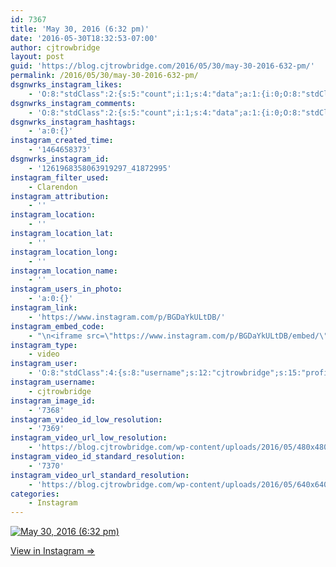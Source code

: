 ```yaml
---
id: 7367
title: 'May 30, 2016 (6:32 pm)'
date: '2016-05-30T18:32:53-07:00'
author: cjtrowbridge
layout: post
guid: 'https://blog.cjtrowbridge.com/2016/05/30/may-30-2016-632-pm/'
permalink: /2016/05/30/may-30-2016-632-pm/
dsgnwrks_instagram_likes:
    - 'O:8:"stdClass":2:{s:5:"count";i:1;s:4:"data";a:1:{i:0;O:8:"stdClass":4:{s:8:"username";s:6:"brapho";s:15:"profile_picture";s:96:"https://scontent.cdninstagram.com/t51.2885-19/s150x150/12917889_120060101732927_1413097570_a.jpg";s:2:"id";s:10:"3160572626";s:9:"full_name";s:10:"Brandon P.";}}}'
dsgnwrks_instagram_comments:
    - 'O:8:"stdClass":2:{s:5:"count";i:1;s:4:"data";a:1:{i:0;O:8:"stdClass":4:{s:12:"created_time";s:10:"1464660226";s:4:"text";s:5:"Stahp";s:4:"from";O:8:"stdClass":4:{s:8:"username";s:9:"nazghoul_";s:15:"profile_picture";s:97:"https://scontent.cdninstagram.com/t51.2885-19/s150x150/12905057_1739397022942366_1480493887_a.jpg";s:2:"id";s:8:"19523293";s:9:"full_name";s:0:"";}s:2:"id";s:17:"17847866890082064";}}}'
dsgnwrks_instagram_hashtags:
    - 'a:0:{}'
instagram_created_time:
    - '1464658373'
dsgnwrks_instagram_id:
    - '1261968358063919297_41872995'
instagram_filter_used:
    - Clarendon
instagram_attribution:
    - ''
instagram_location:
    - ''
instagram_location_lat:
    - ''
instagram_location_long:
    - ''
instagram_location_name:
    - ''
instagram_users_in_photo:
    - 'a:0:{}'
instagram_link:
    - 'https://www.instagram.com/p/BGDaYkULtDB/'
instagram_embed_code:
    - "\n<iframe src=\"https://www.instagram.com/p/BGDaYkULtDB/embed/\" width=\"612\" height=\"710\" frameborder=\"0\" scrolling=\"no\" allowtransparency=\"true\" class=\"insta-image-embed\"></iframe>\n"
instagram_type:
    - video
instagram_user:
    - 'O:8:"stdClass":4:{s:8:"username";s:12:"cjtrowbridge";s:15:"profile_picture";s:95:"https://scontent.cdninstagram.com/t51.2885-19/s150x150/13259063_566228746871906_714207650_a.jpg";s:2:"id";s:8:"41872995";s:9:"full_name";s:13:"CJ Trowbridge";}'
instagram_username:
    - cjtrowbridge
instagram_image_id:
    - '7368'
instagram_video_id_low_resolution:
    - '7369'
instagram_video_url_low_resolution:
    - 'https://blog.cjtrowbridge.com/wp-content/uploads/2016/05/480x480-video-1464658373.mp4'
instagram_video_id_standard_resolution:
    - '7370'
instagram_video_url_standard_resolution:
    - 'https://blog.cjtrowbridge.com/wp-content/uploads/2016/05/640x640-video-1464658373.mp4'
categories:
    - Instagram
---
```


[![May 30, 2016 (6:32 pm)](https://blog.cjtrowbridge.com/wp-content/uploads/2016/05/1464658373-1-1.jpg)](https://www.instagram.com/p/BGDaYkULtDB/)

[View in Instagram ⇒](https://www.instagram.com/p/BGDaYkULtDB/)
